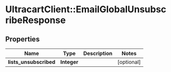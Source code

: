 # UltracartClient::EmailGlobalUnsubscribeResponse

## Properties
Name | Type | Description | Notes
------------ | ------------- | ------------- | -------------
**lists_unsubscribed** | **Integer** |  | [optional] 


